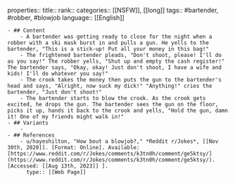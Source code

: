 properties::
title::
rank::
categories:: [[NSFW]], [[long]] 
tags:: #bartender, #robber, #blowjob 
language:: [[English]]

	- ## Content
		- A bartender was getting ready to close for the night when a robber with a ski mask burst in and pulls a gun. He yells to the bartender, "This is a stick-up! Put all your money in this bag!"
		- The frightened bartender pleads, "Don't shoot, please! I'll do as you say!" The robber yells, "Shut up and empty the cash register!" The bartender says, "Okay, okay! Just don't shoot, I have a wife and kids! I'll do whatever you say!"
		- The crook takes the money then puts the gun to the bartender's head and says, "Alright, now suck my dick!" "Anything!" cries the bartender, "Just don't shoot!"
		- The bartender starts to blow the crook. As the crook gets excited, he drops the gun. The bartender sees the gun on the floor, picks it up, hands it back to the crook and yells, "Hold the gun, damn it! One of my friends might walk in!"
	- ## Variants
		-
	- ## References
		- u/hayeshilton, "How bout a blowjob?," *Reddit r/Jokes*, [[Nov 30th, 2020]]. [Format: Online]. Available: [https://www.reddit.com/r/Jokes/comments/k3tn0h/comment/ge5ktsy/](https://www.reddit.com/r/Jokes/comments/k3tn0h/comment/ge5ktsy/). [Accessed: [[Aug 13th, 2023]] ].
		  type:: [[Web Page]]